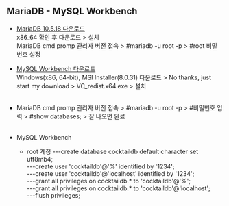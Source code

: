 ## MariaDB - MySQL Workbench

- [MariaDB 10.5.18 다운로드](https://mariadb.org/download/?t=mariadb&p=mariadb&r=10.5.18&os=windows&cpu=x86_64&pkg=msi&m=blendbyte)   
  x86_64 확인 후 다운로드 > 설치   
  MariaDB cmd promp 관리자 버전 접속 > #mariadb -u root -p > #root 비밀번호 설정
  <br>
  
- [MySQL Workbench 다운로드](https://dev.mysql.com/downloads/workbench/)   
  Windows(x86, 64-bit), MSI Installer(8.0.31) 다운로드 > No thanks, just start my download > VC_redist.x64.exe > 설치   
  <br>   
  
 - MariaDB cmd promp 관리자 버전 접속 > #mariadb -u root -p > #비밀번호 입력 > #show databases; > 잘 나오면 완료   
   <br>
   
 - MySQL Workbench
   * root 계정
     ---create database cocktaildb default character set utf8mb4;   
     ---create user 'cocktaildb'@'%' identified by '1234';   
     ---create user 'cocktaildb'@'localhost' identified by '1234';   
     ---grant all privileges on cocktaildb.* to 'cocktaildb'@'%';   
     ---grant all privileges on cocktaildb.* to 'cocktaildb'@'localhost';   
     ---flush privileges;   
  
